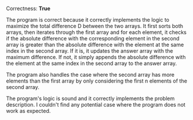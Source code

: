 Correctness: **True**

The program is correct because it correctly implements the logic to maximize the total difference D between the two arrays. It first sorts both arrays, then iterates through the first array and for each element, it checks if the absolute difference with the corresponding element in the second array is greater than the absolute difference with the element at the same index in the second array. If it is, it updates the answer array with the maximum difference. If not, it simply appends the absolute difference with the element at the same index in the second array to the answer array.

The program also handles the case where the second array has more elements than the first array by only considering the first n elements of the second array.

The program's logic is sound and it correctly implements the problem description. I couldn't find any potential case where the program does not work as expected.
